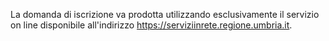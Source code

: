 La domanda di iscrizione va prodotta utilizzando esclusivamente il servizio on line disponibile all'indirizzo https://serviziinrete.regione.umbria.it.
